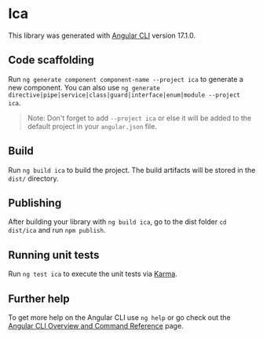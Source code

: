 # Ica

This library was generated with [Angular CLI](https://github.com/angular/angular-cli) version 17.1.0.

## Code scaffolding

Run `ng generate component component-name --project ica` to generate a new component. You can also use `ng generate directive|pipe|service|class|guard|interface|enum|module --project ica`.
> Note: Don't forget to add `--project ica` or else it will be added to the default project in your `angular.json` file. 

## Build

Run `ng build ica` to build the project. The build artifacts will be stored in the `dist/` directory.

## Publishing

After building your library with `ng build ica`, go to the dist folder `cd dist/ica` and run `npm publish`.

## Running unit tests

Run `ng test ica` to execute the unit tests via [Karma](https://karma-runner.github.io).

## Further help

To get more help on the Angular CLI use `ng help` or go check out the [Angular CLI Overview and Command Reference](https://angular.io/cli) page.
